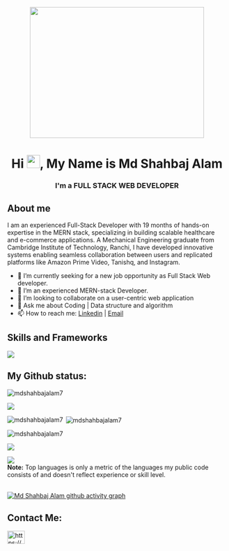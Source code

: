 
<p align="center"><img width="400"  src="https://www.wingstechsolutions.com/wp-content/uploads/2022/03/full-stack-development.gif" height="300"</p>
<h1 align="center">Hi <img height="30px" src="https://raw.githubusercontent.com/MartinHeinz/MartinHeinz/master/wave.gif" >, My Name is Md Shahbaj Alam</h1>
<h3 align="center">I'm a FULL STACK WEB DEVELOPER</h3>


## About me
I am an experienced Full-Stack Developer with 19 months of hands-on expertise in the MERN stack, specializing in building scalable healthcare and e-commerce applications. A Mechanical Engineering graduate from Cambridge Institute of Technology, Ranchi, I have developed innovative systems enabling seamless collaboration between users and replicated platforms like Amazon Prime Video, Tanishq, and Instagram.

- 🔭 I’m currently seeking for a new job opportunity as Full Stack Web developer.
- 🌱 I’m an experienced MERN-stack Developer.
- 👯 I’m looking to collaborate on a user-centric web application
- 💬 Ask me about  Coding | Data structure and algorithm
- 📫 How to reach me: <a href="https://www.linkedin.com/in/md-shahbaj-alam-7343a320a/">Linkedin</a> | <a href="mdshahbajalam38@gmail.com">Email</a>
## Skills and Frameworks
<p  style="display flex">
  <a href="https://skillicons.dev">
    <img src="https://skillicons.dev/icons?i=js,html,css,react,express,figma,git,materialui,mongodb,mysql,netlify,nextjs,nodejs,notion,npm,postgres,postman,powershell,redis,redux,tailwind,threejs,vercel,visualstudio,vscode&theme=light" />
  </a>
</p>


 



 
 ## My Github status:

 <p align="left"> <img src="https://komarev.com/ghpvc/?username=mdshahbajalam7&label=Profile%20views&color=0e75b6&style=flat" alt="mdshahbajalam7" /> </p>
 
<img src = "https://github-profile-trophy.vercel.app/?username=mdshahbajalam7&theme=flat"/>

<p><img align="left" src="https://github-readme-stats.vercel.app/api/top-langs?username=mdshahbajalam7&show_icons=true&locale=en&layout=compact" alt="mdshahbajalam7" /></p>

<p>&nbsp;<img align="center" src="https://github-readme-stats.vercel.app/api?username=mdshahbajalam7&show_icons=true&locale=en" alt="mdshahbajalam7" /></p>

<p><img align="center" src="https://github-readme-streak-stats.herokuapp.com/?user=mdshahbajalam7&" alt="mdshahbajalam7" /></p>

![](https://github-contributor-stats.vercel.app/api?username=mdshahbajalam7&limit=5&theme=dark&combine_all_yearly_contributions=true)

<img src = "https://github-stats-alpha.vercel.app/api?username=mdshahbajalam7&cc=000&tc=fff&ic=fff&bc=000"/>

<br/>
 <b>Note:</b> Top languages is only a metric of the languages my public code consists of and doesn't reflect experience or skill level.
<br/>
<br/>

 [![Md Shahbaj Alam github activity graph](https://github-readme-activity-graph.vercel.app/graph?username=mdshahbajalam7&theme=dracula)](https://github.com/mdshahbajalam7/github-readme-activity-graph)

## Contact Me:
 <p align="left">
<a href="https://linkedin.com/in/https://www.linkedin.com/in/md-shahbaj-alam-7343a320a/" target="blank"><img align="center" src="https://raw.githubusercontent.com/rahuldkjain/github-profile-readme-generator/master/src/images/icons/Social/linked-in-alt.svg" alt="https://www.linkedin.com/in/md-shahbaj-alam-7343a320a/" height="30" width="40" /></a>
</p>



